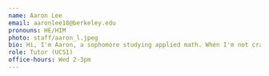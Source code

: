 ```yaml
---
name: Aaron Lee
email: aaronlee18@berkeley.edu
pronouns: HE/HIM
photo: staff/aaron_l.jpeg
bio: Hi, I'm Aaron, a sophomore studying applied math. When I'm not crashing kernels in Jupyter Notebook, you can find me squad wiping teams in Brawl Stars and chucking up bricks in RSF. Excited to meet y'all!
role: Tutor (UCS1)
office-hours: Wed 2-3pm
---
```

